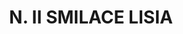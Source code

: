 ---
title: "N. II SMILACE LISIA"
plant-name: "N. II SMILACE LISIA"
plant-number: "011"
plant-xml: "/assets/xml/plant011.xml"
plant-img1: "/assets/img/plant011_verso.jpg"
plant-img2: "/assets/img/plant011.jpg"
plant-title: "N. II SMILACE LISIA"
plant-taxon-link: "http://www.worldfloraonline.org/taxon/wfo-0000747944"
plant-taxon-link: "[Ipomoea hederacea Jacq.]"
layout: single-xml
---